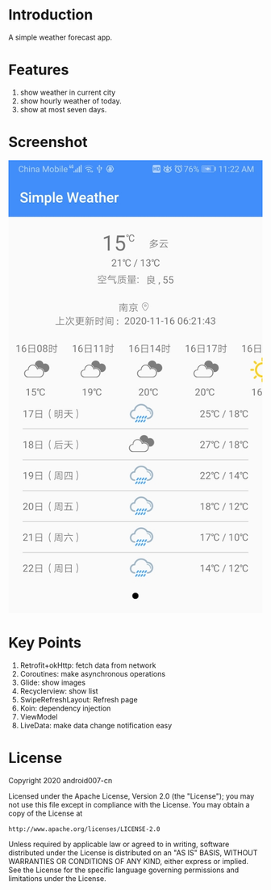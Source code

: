 # Introduction
A simple weather forecast app.
# Features
1. show weather in current city
2. show hourly weather of today.
3. show at most seven days.

# Screenshot
![](https://raw.githubusercontent.com/android007-cn/weatherForecast/master/screenshot/screenshot_small.jpg)
# Key Points
1. Retrofit+okHttp: fetch data from network
2. Coroutines: make asynchronous operations
3. Glide: show images
4. Recyclerview: show list
5. SwipeRefreshLayout: Refresh page
6. Koin: dependency injection
7. ViewModel
8. LiveData: make data change notification easy

# License
Copyright 2020 android007-cn

Licensed under the Apache License, Version 2.0 (the "License");
you may not use this file except in compliance with the License.
You may obtain a copy of the License at

    http://www.apache.org/licenses/LICENSE-2.0

Unless required by applicable law or agreed to in writing, software
distributed under the License is distributed on an "AS IS" BASIS,
WITHOUT WARRANTIES OR CONDITIONS OF ANY KIND, either express or implied.
See the License for the specific language governing permissions and
limitations under the License.






